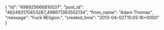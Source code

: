  {
   "id": "498925666810037",
   "post_id": "462493170453287_498671363502134",
   "from_name": "Adam Thomas",
   "message": "Fuck REligion.",
   "created_time": "2013-04-02T15:05:18+0000"
 }
